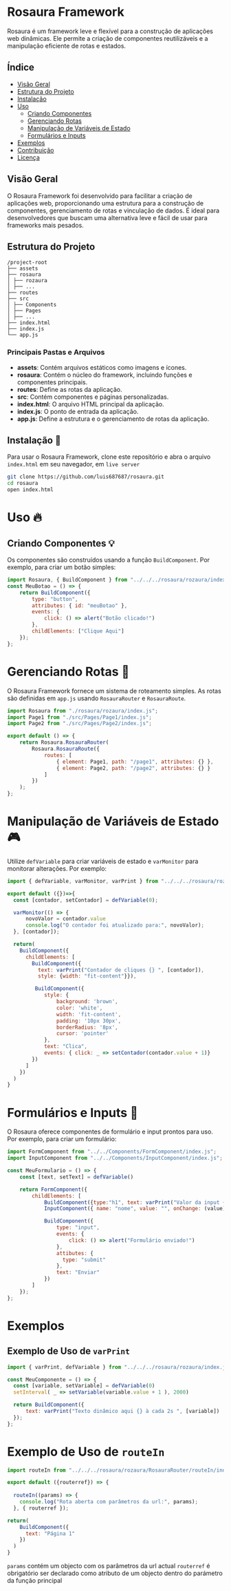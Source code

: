 # Rosaura Framework

Rosaura é um framework leve e flexível para a construção de aplicações web dinâmicas. Ele permite a criação de componentes reutilizáveis e a manipulação eficiente de rotas e estados. 

## Índice

- [Visão Geral](#visão-geral)
- [Estrutura do Projeto](#estrutura-do-projeto)
- [Instalação](#instalação)
- [Uso](#uso)
  - [Criando Componentes](#criando-componentes)
  - [Gerenciando Rotas](#gerenciando-rotas)
  - [Manipulação de Variáveis de Estado](#manipulação-de-variáveis-de-estado)
  - [Formulários e Inputs](#formulários-e-inputs)
- [Exemplos](#exemplos)
- [Contribuição](#contribuição)
- [Licença](#licença)

## Visão Geral 

O Rosaura Framework foi desenvolvido para facilitar a criação de aplicações web, proporcionando uma estrutura para a construção de componentes, gerenciamento de rotas e vinculação de dados. É ideal para desenvolvedores que buscam uma alternativa leve e fácil de usar para frameworks mais pesados.

## Estrutura do Projeto

```
/project-root
├── assets
├── rosaura
│ ├── rozaura
│ ├── ...
├── routes
├── src
│ ├── Components
│ ├── Pages
│ ├── ...
├── index.html
├── index.js
└── app.js
```

### Principais Pastas e Arquivos

- **assets**: Contém arquivos estáticos como imagens e ícones.
- **rosaura**: Contém o núcleo do framework, incluindo funções e componentes principais.
- **routes**: Define as rotas da aplicação.
- **src**: Contém componentes e páginas personalizadas.
- **index.html**: O arquivo HTML principal da aplicação.
- **index.js**: O ponto de entrada da aplicação.
- **app.js**: Define a estrutura e o gerenciamento de rotas da aplicação.

## Instalação 🚀

Para usar o Rosaura Framework, clone este repositório e abra o arquivo `index.html` em seu navegador, em `live server`

```bash
git clone https://github.com/luis687687/rosaura.git
cd rosaura
open index.html
```

# Uso 🔥
## Criando Componentes 💡
Os componentes são construídos usando a função `BuildComponent`. Por exemplo, para criar um botão simples:


```js
import Rosaura, { BuildComponent } from "../../../rosaura/rozaura/index.js";
const MeuBotao = () => {
    return BuildComponent({
        type: "button",
        attributes: { id: "meuBotao" },
        events: {
            click: () => alert("Botão clicado!")
        },
        childElements: ["Clique Aqui"]
    });
};
```

# Gerenciando Rotas 🚗
O Rosaura Framework fornece um sistema de roteamento simples. As rotas são definidas em `app.js` usando `RosauraRouter` e `RosauraRoute`.

```js
import Rosaura from "./rosaura/rozaura/index.js";
import Page1 from "./src/Pages/Page1/index.js";
import Page2 from "./src/Pages/Page2/index.js";

export default () => {
    return Rosaura.RosauraRouter(
        Rosaura.RosauraRoute({
            routes: [
                { element: Page1, path: "/page1", attributes: {} },
                { element: Page2, path: "/page2", attributes: {} }
            ]
        })
    );
};
```

# Manipulação de Variáveis de Estado 🎮
Utilize `defVariable` para criar variáveis de estado e `varMonitor` para monitorar alterações. Por exemplo:

```js
import { defVariable, varMonitor, varPrint } from "../../../rosaura/rozaura/index.js";

export default ({})=>{
  const [contador, setContador] = defVariable(0);

  varMonitor(() => {
      novoValor = contador.value
      console.log("O contador foi atualizado para:", novoValor);
  }, [contador]);

  return(
    BuildComponent({
      childElements: [
        BuildComponent({
          text: varPrint("Contador de cliques {} ", [contador]),
          style: {width: "fit-content"}}),

         BuildComponent({
            style: {
                background: 'brown',
                color: 'white',
                width: 'fit-content',
                padding: '10px 30px',
                borderRadius: '8px',
                cursor: 'pointer'
            },
            text: "Clica",
            events: { click: _ => setContador(contador.value + 1)}
        })
      ]
    })
  )
}

```

# Formulários e Inputs 📝
O Rosaura oferece componentes de formulário e input prontos para uso. Por exemplo, para criar um formulário:

```js
import FormComponent from "../../Components/FormComponent/index.js";
import InputComponent from "../../Components/InputComponent/index.js";

const MeuFormulario = () => {
    const [text, setText] = defVariable()

    return FormComponent({
        childElements: [
            BuildComponent({type:"h1", text: varPrint("Valor da input {}", [text])})
            InputComponent({ name: "nome", value: "", onChange: (value) => setText(value) }),

            BuildComponent({
                type: "input",
                events: {
                    click: () => alert("Formulário enviado!")
                },
                attibutes: {
                  type: "submit"
                },
                text: "Enviar"
            })
        ]
    });
};
```

# Exemplos
## Exemplo de Uso de `varPrint`

```js
import { varPrint, defVariable } from "../../../rosaura/rozaura/index.js";

const MeuComponente = () => {
  const [variable, setVariable] = defVariable(0)
  setInterval( _ => setVariable(variable.value + 1 ), 2000)

  return BuildComponent({
      text: varPrint("Texto dinâmico aqui {} à cada 2s ", [variable])
  });
};
```

# Exemplo de Uso de `routeIn`
```js
import routeIn from "../../../rosaura/rozaura/RosauraRouter/routeIn/index.js";

export default ({routerref}) => {
  
  routeIn((params) => {
    console.log("Rota aberta com parâmetros da url:", params);
  }, { routerref });

return(
    BuildComponent({
      text: "Página 1"
    })
  )
}
```
`params` contém um objecto com os parâmetros da url actual
`routerref` é obrigatório ser declarado como atributo de um objecto dentro do parámetro da função principal